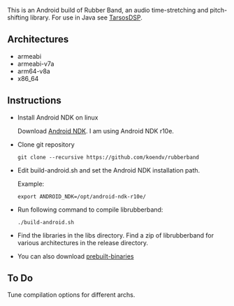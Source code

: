 This is an Android build of Rubber Band, an audio time-stretching and pitch-shifting library.
For use in Java see [TarsosDSP](https://0110.be/posts/Control_Audio_Time_Stretching_and_Pitch_Shifting_from_Java_using_Rubber_Band_And_JNI).


Architectures
----
* armeabi
* armeabi-v7a
* arm64-v8a
* x86_64

Instructions
----
* Install Android NDK on linux

  Download [Android NDK](https://developer.android.com/ndk/index.html). I am using Android NDK r10e.

* Clone git repository

  `git clone --recursive https://github.com/koendv/rubberband`
  
* Edit build-android.sh and set the Android NDK installation path.

  Example:
  
  `export ANDROID_NDK=/opt/android-ndk-r10e/`
  
* Run following command to compile librubberband:

  `./build-android.sh`
  
* Find the libraries in the libs directory. Find a zip of librubberband for various architectures in the release directory.

* You can also download [prebuilt-binaries](https://github.com/koendv/rubberband/raw/master/release/rubberband.zip)

To Do
----
Tune compilation options for different archs.
